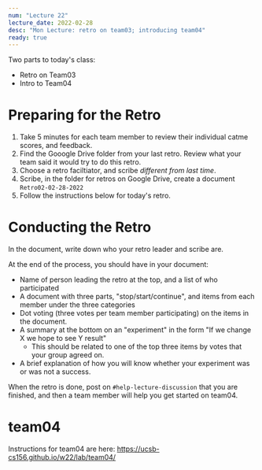 ```yaml
---
num: "Lecture 22"
lecture_date: 2022-02-28
desc: "Mon Lecture: retro on team03; introducing team04"
ready: true
---
```


Two parts to today's class:

* Retro on Team03
* Intro to Team04

# Preparing for the Retro

1. Take 5 minutes for each team member to review their individual catme scores, and feedback.
2. Find the Gooogle Drive folder from your last retro.  Review what your team said it would try to do this retro.
3. Choose a retro faciltiator, and scribe  *different from last time*.
4. Scribe, in the folder for retros on Google Drive, create a document `Retro02-02-28-2022`
5. Follow the instructions below for today's retro.
 
# Conducting the Retro

In the document, write down who your retro leader and scribe are.

At the end of the process, you should have in your document:
* Name of person leading the retro at the top, and a list of who participated
* A document with three parts, "stop/start/continue", and items from each member under the three categories
* Dot voting (three votes per team member participating) on the items in the document.
* A summary at the bottom on an "experiment" in the form "If we change X we hope to see Y result"
  - This should be related to one of the top three items by votes that your group agreed on.
* A brief explanation of how you will know whether your experiment was or was not a success.

When the retro is done, post on `#help-lecture-discussion` that you are finished, and then a team member will help you get started on team04.

# team04

Instructions for team04 are here: <https://ucsb-cs156.github.io/w22/lab/team04/>
